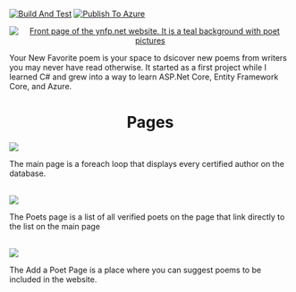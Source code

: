 [![Build And Test](https://github.com/MetzinAround/Your-New-Favorite-Poem/actions/workflows/BuildAndTest.yml/badge.svg)](https://github.com/MetzinAround/Your-New-Favorite-Poem/actions/workflows/BuildAndTest.yml) [![Publish To Azure](https://github.com/MetzinAround/Your-New-Favorite-Poem/actions/workflows/PublishToAzure.yml/badge.svg)](https://github.com/MetzinAround/Your-New-Favorite-Poem/actions/workflows/PublishToAzure.yml)

<div align="center">
  <a href="https://www.ynfp.net"><img src ="https://user-images.githubusercontent.com/65838556/110222511-ba46c780-7ea0-11eb-82b1-91759a8b27e3.png" alt="Front page of the ynfp.net website. It is a teal background with poet pictures"></a>
</div>

<p> Your New Favorite poem is your space to dsicover new poems from writers you may never have read otherwise. It started as a first project while I learned C# and grew into a way to learn ASP.Net Core, Entity Framework Core, and Azure. </p>

<div align="center"> <h1 align="center"> Pages </h1></div>

<img src ="https://user-images.githubusercontent.com/65838556/108634879-d7fc4180-7449-11eb-9963-84fc1115f2b3.png">
<p> The main page is a foreach loop that displays every certified author on the database. </p>
</br>
<img src ="https://user-images.githubusercontent.com/65838556/110222567-2d503e00-7ea1-11eb-9966-1ee2604b8a9e.png">
<p> The Poets page is a list of all verified poets on the page that link directly to the list on the main page </p>
</br>
<img src ="https://user-images.githubusercontent.com/65838556/110222567-2d503e00-7ea1-11eb-9966-1ee2604b8a9e.png">
<p> The Add a Poet Page is a place where you can suggest poems to be included in the website. </p>
